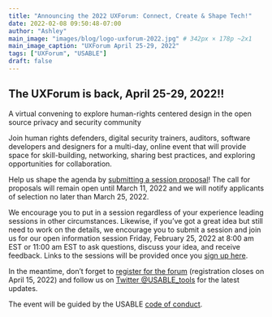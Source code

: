 ```yaml
---
title: "Announcing the 2022 UXForum: Connect, Create & Shape Tech!"
date: 2022-02-08 09:50:48-07:00
author: "Ashley"
main_image: "images/blog/logo-uxforum-2022.jpg" # 342px × 178p ~2x1
main_image_caption: "UXForum April 25-29, 2022"
tags: ["UXForum", "USABLE"]
draft: false
---
```


## The UXForum is back, April 25-29, 2022!!

A virtual convening to explore human-rights centered design in the open source privacy and security community

Join human rights defenders, digital security trainers, auditors, software developers and designers for a multi-day, online event that will provide space for skill-building, networking, sharing best practices, and exploring opportunities for collaboration.

Help us shape the agenda by [submitting a session proposal](https://forms.gle/u4tpcYA6uexpNUv48)! The call for proposals will remain open until March 11, 2022 and we will notify applicants of selection no later than March 25, 2022.

We encourage you to put in a session regardless of your experience leading sessions in other circumstances. Likewise, if you’ve got a great idea but still need to work on the details, we encourage you to submit a session and join us for our open information session Friday, February 25, 2022 at 8:00 am EST or 11:00 am EST to ask questions, discuss your idea, and receive feedback. Links to the sessions will be provided once you [sign up here](https://docs.google.com/forms/d/e/1FAIpQLSdaI5KcWwPFo9wIj3iBUoub6XEr992oGVbZCJES73CVJcYaOw/viewform).

In the meantime, don’t forget to [register for the forum](https://forms.gle/hfD9sG5RkEN7oJLf6) (registration closes on April 15, 2022) and follow us on [Twitter @USABLE_tools](https://twitter.com/USABLE_tools/) for the latest updates.

The event will be guided by the USABLE [code of conduct](https://usable.tools/coc/).
